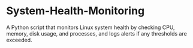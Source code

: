 # System-Health-Monitoring
A Python script that monitors Linux system health by checking CPU, memory, disk usage, and processes, and logs alerts if any thresholds are exceeded.
